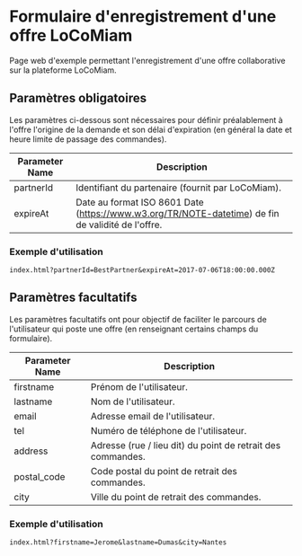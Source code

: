 # Formulaire d'enregistrement d'une offre LoCoMiam

Page web d'exemple permettant l'enregistrement d'une offre collaborative sur la plateforme LoCoMiam.

## Paramètres obligatoires

Les paramètres ci-dessous sont nécessaires pour définir préalablement à l'offre l'origine de la demande et son délai d'expiration (en général la date et heure limite de passage des commandes).

Parameter Name | Description
-- | --
partnerId | Identifiant du partenaire (fournit par LoCoMiam).
expireAt | Date au format ISO 8601 Date (https://www.w3.org/TR/NOTE-datetime) de fin de validité de l'offre.

### Exemple d'utilisation

    index.html?partnerId=BestPartner&expireAt=2017-07-06T18:00:00.000Z


## Paramètres facultatifs

Les paramètres facultatifs ont pour objectif de faciliter le parcours de l'utilisateur qui poste une offre (en renseignant certains champs du formulaire).

Parameter Name | Description
-- | --
firstname | Prénom de l'utilisateur.
lastname | Nom de l'utilisateur.
email | Adresse email de l'utilisateur.
tel | Numéro de téléphone de l'utilisateur.
address | Adresse (rue / lieu dit) du point de retrait des commandes.
postal_code | Code postal du point de retrait des commandes.
city | Ville du point de retrait des commandes.

### Exemple d'utilisation

    index.html?firstname=Jerome&lastname=Dumas&city=Nantes
